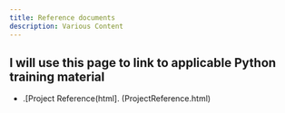 ```yaml
---
title: Reference documents
description: Various Content
---
```


##  I will use this page to link to applicable Python training material
- .[Project Reference(html]. (ProjectReference.html)
